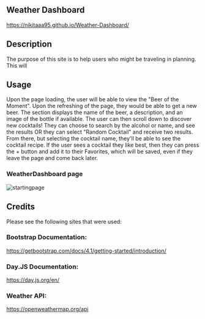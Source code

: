 ## Weather Dashboard
https://nikitaaa95.github.io/Weather-Dashboard/

## Description
The purpose of this site is to help users who might be traveling in planning. This will 

## Usage
Upon the page loading, the user will be able to view the "Beer of the Moment". Upon the refreshing of the page, they would be able to get a new beer. The section displays the name of the beer, a description, and an image of the bottle if available.
The user can then scroll down to discover new cocktails! They can choose to search by the alcohol or name, and see the results OR they can select "Random Cocktail" and receive two results. From there, but selecting the cocktail name, they'll be able to see the cocktail recipe.
If the user sees a cocktail they like best, then they can press the + button and add it to their Favorites, which will be saved, even if they leave the page and come back later.

### WeatherDashboard page
![startingpage](.assets/images/Starter.png)

## Credits
Please see the following sites that were used:
### Bootstrap Documentation:
https://getbootstrap.com/docs/4.1/getting-started/introduction/

### Day.JS Documentation:
https://day.js.org/en/

### Weather API: 
https://openweathermap.org/api